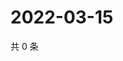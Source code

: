 # 2022-03-15

共 0 条

<!-- BEGIN WEIBO -->
<!-- 最后更新时间 Tue Mar 15 2022 18:17:41 GMT+0800 (China Standard Time) -->

<!-- END WEIBO -->

